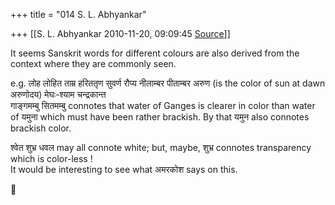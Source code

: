 +++
title = "014 S. L. Abhyankar"

+++
[[S. L. Abhyankar	2010-11-20, 09:09:45 [Source](https://groups.google.com/g/samskrita/c/C8UHLtfGZ-A)]]



It seems Sanskrit words for different colours are also derived from the context where they are commonly seen.  
  
e.g. लोह लोहित ताम्र हरिततृण सुवर्ण रौप्य नीलाम्बर पीताम्बर अरुण (is the color of sun at dawn अरुणोदय) मेघः-श्याम चन्द्रकान्त  
गाङ्गमम्बु सितमम्बु connotes that water of Ganges is clearer in color than water of यमुना which must have been rather brackish. By that यमुन also connotes brackish color.  
  
श्वेत शुभ्र धवल may all connote white; but, maybe, शुभ्र connotes transparency which is color-less !  
It would be interesting to see what अमरकोश says on this.



